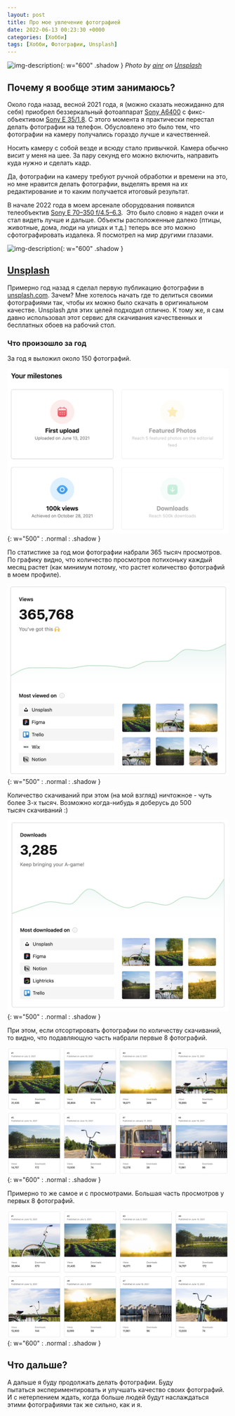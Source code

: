 ```yaml
---
layout: post
title: Про мое увлечение фотографией
date: 2022-06-13 00:23:30 +0000
categories: [Хобби]
tags: [Хобби, Фотографии, Unsplash]
---
```


![img-description](https://source.unsplash.com/VNOFgRMyons){: w="600" .shadow }
_Photo by [ainr](https://unsplash.com/@ainr) on [Unsplash](https://unsplash.com)_
  
## Почему я вообще этим занимаюсь?  
  
Около года назад, весной 2021 года, я (можно сказать неожиданно для себя) приобрел беззеркальный фотоаппарат [Sony A6400](https://www.sony.ru/electronics/interchangeable-lens-cameras/ilce-6400) с фикс-объективом [Sony E 35/1.8](https://www.sony.ru/electronics/obiektivy/sel35f18). С этого момента я практически перестал делать фотографии на телефон. Обусловлено это было тем, что фотографии на камеру получались гораздо лучше и качественней.  
  
Носить камеру с собой везде и всюду стало привычкой. Камера обычно висит у меня на шее. За пару секунд его можно включить, направить куда нужно и сделать кадр.  
  
Да, фотографии на камеру требуют ручной обработки и времени на это, но мне нравится делать фотографии, выделять время на их редактирование и то каким получается итоговый результат.  
  
В начале 2022 года в моем арсенале оборудования появился телеобъектив [Sony E 70–350 f/4.5–6.3](https://www.sony.ru/electronics/obiektivy/sel70350g).  Это было словно я надел очки и стал видеть лучше и дальше. Объекты расположенные далеко (птицы, животные, дома, люди на улицах и т.д.) теперь все это можно сфотографировать издалека. Я посмотрел на мир другими глазами.  
  
![img-description](https://source.unsplash.com/yfTZKJ3fnP4){: w="600" .shadow }
  
## [Unsplash](https://unsplash.com/)
  
Примерно год назад я сделал первую публикацию фотографии в [unsplash.com](https://unsplash.com/). Зачем? Мне хотелось начать где то делиться своими фотографиями так, чтобы их можно было скачать в оригинальном качестве. Unsplash для этих целей подходил отлично. К тому же, я сам давно использовал этот сервис для скачивания качественных и бесплатных обоев на рабочий стол.  
  
### Что произошло за год  
  
За год я выложил около 150 фотографий.  
  
![](assets/img/unsplash/5.png){: w="500" : .normal : .shadow }  
  
По статистике за год мои фотографии набрали 365 тысяч просмотров. По графику видно, что количество просмотров потихоньку каждый месяц растет (как минимум потому, что растет количество фотографий в моем профиле).  
  
![](assets/img/unsplash/2.png){: w="500" : .normal : .shadow }  
  
Количество скачиваний при этом (на мой взгляд) ничтожное - чуть более 3-х тысяч. Возможно когда-нибудь я доберусь до 500 тысяч скачиваний :)
  
![](assets/img/unsplash/1.png){: w="500" : .normal : .shadow }  
  
При этом, если отсортировать фотографии по количеству скачиваний, то видно, что подавляющую часть набрали первые 8 фотографий.  
  
![](assets/img/unsplash/3.png){: w="600" : .normal : .shadow }  
  
Примерно то же самое и с просмотрами. Большая часть просмотров у первых 8 фотографий.  
  
![](assets/img/unsplash/4.png){: w="600" : .normal : .shadow }  
  

## Что дальше?  
  
А дальше я буду продолжать делать фотографии. Буду пытаться экспериментировать и улучшать качество своих фотографий. И с нетерпением ждать, когда больше людей будут наслаждаться этими фотографиями так же сильно, как и я.
